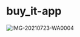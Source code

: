 # buy_it-app
![IMG-20210723-WA0004](https://user-images.githubusercontent.com/60746890/135346046-f1b26a92-5d49-4fea-b3f0-e804e9f1b0cf.jpg)
